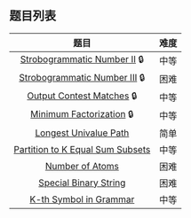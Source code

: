 ## 题目列表  
| 题目 | 难度 |  
|:---:|:---:|  
| [Strobogrammatic Number II](strobogrammatic-number-ii/question.md) :lock: | 中等 |   
| [Strobogrammatic Number III](strobogrammatic-number-iii/question.md) :lock: | 困难 |   
| [Output Contest Matches](output-contest-matches/question.md) :lock: | 中等 |   
| [Minimum Factorization](minimum-factorization/question.md) :lock: | 中等 |   
| [Longest Univalue Path](longest-univalue-path/question.md) | 简单 |   
| [Partition to K Equal Sum Subsets](partition-to-k-equal-sum-subsets/question.md) | 中等 |   
| [Number of Atoms](number-of-atoms/question.md) | 困难 |   
| [Special Binary String](special-binary-string/question.md) | 困难 |   
| [K-th Symbol in Grammar](k-th-symbol-in-grammar/question.md) | 中等 |   
